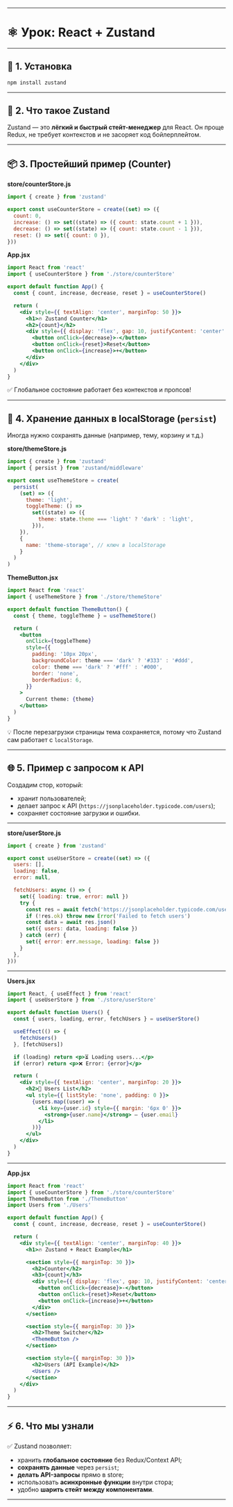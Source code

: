 
---

# ⚛️ Урок: React + Zustand

---

## 🚀 1. Установка

```bash
npm install zustand
```

---

## 🧠 2. Что такое Zustand

Zustand — это **лёгкий и быстрый стейт-менеджер** для React.
Он проще Redux, не требует контекстов и не засоряет код бойлерплейтом.

---

## 📦 3. Простейший пример (Counter)

**store/counterStore.js**

```js
import { create } from 'zustand'

export const useCounterStore = create((set) => ({
  count: 0,
  increase: () => set((state) => ({ count: state.count + 1 })),
  decrease: () => set((state) => ({ count: state.count - 1 })),
  reset: () => set({ count: 0 }),
}))
```

**App.jsx**

```jsx
import React from 'react'
import { useCounterStore } from './store/counterStore'

export default function App() {
  const { count, increase, decrease, reset } = useCounterStore()

  return (
    <div style={{ textAlign: 'center', marginTop: 50 }}>
      <h1>🔥 Zustand Counter</h1>
      <h2>{count}</h2>
      <div style={{ display: 'flex', gap: 10, justifyContent: 'center' }}>
        <button onClick={decrease}>-</button>
        <button onClick={reset}>Reset</button>
        <button onClick={increase}>+</button>
      </div>
    </div>
  )
}
```

✅ Глобальное состояние работает без контекстов и пропсов!

---

## 💾 4. Хранение данных в localStorage (`persist`)

Иногда нужно сохранять данные (например, тему, корзину и т.д.)

**store/themeStore.js**

```js
import { create } from 'zustand'
import { persist } from 'zustand/middleware'

export const useThemeStore = create(
  persist(
    (set) => ({
      theme: 'light',
      toggleTheme: () =>
        set((state) => ({
          theme: state.theme === 'light' ? 'dark' : 'light',
        })),
    }),
    {
      name: 'theme-storage', // ключ в localStorage
    }
  )
)
```

**ThemeButton.jsx**

```jsx
import React from 'react'
import { useThemeStore } from './store/themeStore'

export default function ThemeButton() {
  const { theme, toggleTheme } = useThemeStore()

  return (
    <button
      onClick={toggleTheme}
      style={{
        padding: '10px 20px',
        backgroundColor: theme === 'dark' ? '#333' : '#ddd',
        color: theme === 'dark' ? '#fff' : '#000',
        border: 'none',
        borderRadius: 6,
      }}
    >
      Current theme: {theme}
    </button>
  )
}
```

💡 После перезагрузки страницы тема сохраняется, потому что Zustand сам работает с `localStorage`.

---

## 🌐 5. Пример с запросом к API

Создадим стор, который:

* хранит пользователей;
* делает запрос к API (`https://jsonplaceholder.typicode.com/users`);
* сохраняет состояние загрузки и ошибки.

---

**store/userStore.js**

```js
import { create } from 'zustand'

export const useUserStore = create((set) => ({
  users: [],
  loading: false,
  error: null,

  fetchUsers: async () => {
    set({ loading: true, error: null })
    try {
      const res = await fetch('https://jsonplaceholder.typicode.com/users')
      if (!res.ok) throw new Error('Failed to fetch users')
      const data = await res.json()
      set({ users: data, loading: false })
    } catch (err) {
      set({ error: err.message, loading: false })
    }
  },
}))
```

---

**Users.jsx**

```jsx
import React, { useEffect } from 'react'
import { useUserStore } from './store/userStore'

export default function Users() {
  const { users, loading, error, fetchUsers } = useUserStore()

  useEffect(() => {
    fetchUsers()
  }, [fetchUsers])

  if (loading) return <p>⏳ Loading users...</p>
  if (error) return <p>❌ Error: {error}</p>

  return (
    <div style={{ textAlign: 'center', marginTop: 20 }}>
      <h2>👥 Users List</h2>
      <ul style={{ listStyle: 'none', padding: 0 }}>
        {users.map((user) => (
          <li key={user.id} style={{ margin: '6px 0' }}>
            <strong>{user.name}</strong> — {user.email}
          </li>
        ))}
      </ul>
    </div>
  )
}
```

---

**App.jsx**

```jsx
import React from 'react'
import { useCounterStore } from './store/counterStore'
import ThemeButton from './ThemeButton'
import Users from './Users'

export default function App() {
  const { count, increase, decrease, reset } = useCounterStore()

  return (
    <div style={{ textAlign: 'center', marginTop: 40 }}>
      <h1>🔥 Zustand + React Example</h1>

      <section style={{ marginTop: 30 }}>
        <h2>Counter</h2>
        <h3>{count}</h3>
        <div style={{ display: 'flex', gap: 10, justifyContent: 'center' }}>
          <button onClick={decrease}>-</button>
          <button onClick={reset}>Reset</button>
          <button onClick={increase}>+</button>
        </div>
      </section>

      <section style={{ marginTop: 30 }}>
        <h2>Theme Switcher</h2>
        <ThemeButton />
      </section>

      <section style={{ marginTop: 30 }}>
        <h2>Users (API Example)</h2>
        <Users />
      </section>
    </div>
  )
}
```

---

## ⚡ 6. Что мы узнали

✅ Zustand позволяет:

* хранить **глобальное состояние** без Redux/Context API;
* **сохранять данные** через `persist`;
* **делать API-запросы** прямо в store;
* использовать **асинхронные функции** внутри стора;
* удобно **шарить стейт между компонентами**.

---
